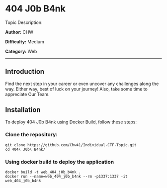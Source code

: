 
# 404 J0b B4nk

Topic Description:

**Author:** CHW

**Difficulty:** Medium

**Category:** Web
 
---
## Introduction
Find the next step in your career or even uncover any challenges along the way. Either way, best of luck on your journey! Also, take some time to appreciate Our Team.

## Installation
To deploy 404 J0b B4nk using Docker Build, follow these steps:
### Clone the repository:
```
git clone https://github.com/Chw41/Individual-CTF-Topic.git
cd 404\ J0b\ B4nk/
```  
### Using docker build to deploy the application
```
docker build -t web_404_j0b_b4nk .
docker run --name=web_404_j0b_b4nk --rm -p1337:1337 -it web_404_j0b_b4nk
```
